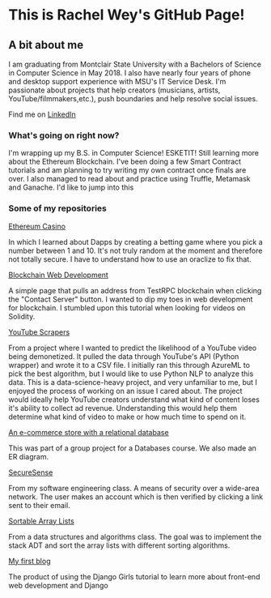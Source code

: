 # This is Rachel Wey's GitHub Page!

## A bit about me

I am graduating from Montclair State University with a Bachelors of Science in Computer Science in May 2018.
I also have nearly four years of phone and desktop support experience with MSU's IT Service Desk.
I'm passionate about projects that help creators (musicians, artists, YouTube/filmmakers,etc.), push boundaries and help resolve social issues.

Find me on [LinkedIn](https://www.linkedin.com/in/rachel-wey-990b12150/)

### What's going on right now?
I'm wrapping up my B.S. in Computer Science! ESKETIT! Still learning more about the Ethereum Blockchain. I've been doing a few Smart Contract tutorials and am planning to try writing my own contract once finals are over. I also managed to read about and practice using Truffle, Metamask and Ganache. I'd like to jump into this 


### Some of my repositories
[Ethereum Casino](https://github.com/rachel-w/casino-ethereum)

In which I learned about Dapps by creating a betting game where you pick a number between 1 and 10.
It's not truly random at the moment and therefore not totally secure. I have to understand how to use an oraclize to fix that.

[Blockchain Web Development](https://github.com/rachel-w/blockchainWeb)

A simple page that pulls an address from TestRPC blockchain when clicking the "Contact Server" button. I wanted to dip my toes in web development for blockchain. I stumbled upon this tutorial when looking for videos on Solidity.

[YouTube Scrapers](https://github.com/rachel-w/YouTubeCategorize)

From a project where I wanted to predict the likelihood of a YouTube video being demonetized.
It pulled the data through YouTube's API (Python wrapper) and wrote it to a CSV file.
I initially ran this through AzureML to pick the best algorithm, but I would like to use Python NLP to analyze this data.
This is a data-science-heavy project, and very unfamiliar to me, but I enjoyed the process of working on an issue I cared about.
The project would ideally help YouTube creators understand what kind of content loses it's ability to collect ad revenue.
Understanding this would help them determine what kind of video to make or how much time to spend on it.

[An e-commerce store with a relational database](https://github.com/rachel-w/Bobs-Music-Store)

This was part of a group project for a Databases course. We also made an ER diagram.

[SecureSense](https://github.com/rachel-w/SecureSense)

From my software engineering class.
A means of security over a wide-area network. The user makes an account which is then verified by clicking a link sent to their email.

[Sortable Array Lists](https://github.com/rachel-w/sortable-array-lists)

From a data structures and algorithms class. 
The goal was to implement the stack ADT and sort the array lists with different sorting algorithms.


[My first blog](https://github.com/rachel-w/my-first-blog)

The product of using the Django Girls tutorial to learn more about front-end web development and Django

